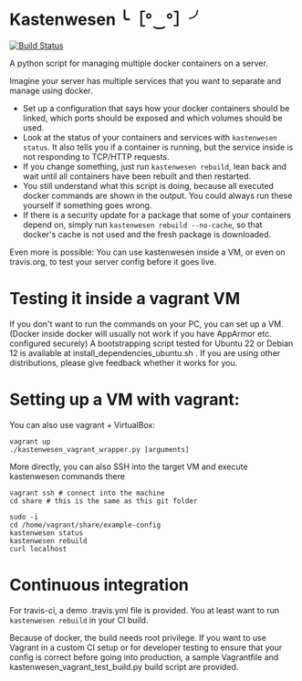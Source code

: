 # Kastenwesen ╰［°‿°］╯

[![Build Status](https://travis-ci.org/fau-fablab/kastenwesen.svg?branch=master)](https://travis-ci.org/fau-fablab/kastenwesen)

A python script for managing multiple docker containers on a server.

Imagine your server has multiple services that you want to separate and manage using docker.

- Set up a configuration that says how your docker containers should be linked, which ports should be exposed and which volumes should be used.
- Look at the status of your containers and services with ``kastenwesen status``. It also tells you if a container is running, but the service inside is not responding to TCP/HTTP requests.
- If you change something, just run ``kastenwesen rebuild``, lean back and wait until all containers have been rebuilt and then restarted.
- You still understand what this script is doing, because all executed docker commands are shown in the output. You could always run these yourself if something goes wrong.
- If there is a security update for a package that some of your containers depend on, simply run ``kastenwesen rebuild --no-cache``, so that docker's cache is not used and the fresh package is downloaded.

Even more is possible: You can use kastenwesen inside a VM, or even on travis.org, to test your server config before it goes live.

# Testing it inside a vagrant VM

If you don't want to run the commands on your PC, you can set up a VM. (Docker inside docker will usually not work if you have AppArmor etc. configured securely)
A bootstrapping script tested for Ubuntu 22 or Debian 12 is available at install_dependencies_ubuntu.sh . If you are using other distributions, please give feedback whether it works for you.

# Setting up a VM with vagrant:

You can also use vagrant + VirtualBox:
```
vagrant up
./kastenwesen_vagrant_wrapper.py [arguments]
```

More directly, you can also SSH into the target VM and execute kastenwesen commands there
```
vagrant ssh # connect into the machine
cd share # this is the same as this git folder

sudo -i
cd /home/vagrant/share/example-config
kastenwesen status
kastenwesen rebuild
curl localhost

```

# Continuous integration

For travis-ci, a demo .travis.yml file is provided. You at least want to run `kastenwesen rebuild` in your CI build.

Because of docker, the build needs root privilege. If you want to use Vagrant in a custom CI setup or for developer testing to ensure that your config is correct before going into production, a sample Vagrantfile and kastenwesen_vagrant_test_build.py build script are provided.

